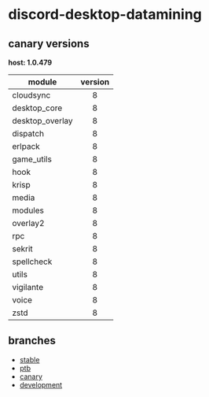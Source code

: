 # discord-desktop-datamining

## canary versions

**host: 1.0.479**

| module | version |
| ------ | :-----: |
| cloudsync | 8 |
| desktop_core | 8 |
| desktop_overlay | 8 |
| dispatch | 8 |
| erlpack | 8 |
| game_utils | 8 |
| hook | 8 |
| krisp | 8 |
| media | 8 |
| modules | 8 |
| overlay2 | 8 |
| rpc | 8 |
| sekrit | 8 |
| spellcheck | 8 |
| utils | 8 |
| vigilante | 8 |
| voice | 8 |
| zstd | 8 |

## branches

- [stable](https://github.com/OpenAsar/discord-desktop-datamining/tree/stable)
- [ptb](https://github.com/OpenAsar/discord-desktop-datamining/tree/ptb)
- [canary](https://github.com/OpenAsar/discord-desktop-datamining/tree/canary)
- [development](https://github.com/OpenAsar/discord-desktop-datamining/tree/development)